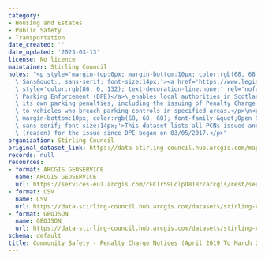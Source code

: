 ```yaml
---
category:
- Housing and Estates
- Public Safety
- Transportation
date_created: ''
date_updated: '2023-03-13'
license: No licence
maintainer: Stirling Council
notes: "<p style='margin-top:0px; margin-bottom:10px; color:rgb(68, 68, 68); font-family:&quot;Open\
  \ Sans&quot;, sans-serif; font-size:14px;'><a href='https://www.legislation.gov.uk/ukpga/1991/40/contents'\
  \ style='color:rgb(86, 0, 132); text-decoration-line:none;' rel='nofollow ugc'>Decriminalised\
  \ Parking Enforcement (DPE)</a>\_enables local authorities in Scotland to administer\
  \ its own parking penalties, including the issuing of Penalty Charge Notices (PCNs)\
  \ to vehicles who breach parking controls in specified areas.</p>\n<p style='margin-top:0px;\
  \ margin-bottom:10px; color:rgb(68, 68, 68); font-family:&quot;Open Sans&quot;,\
  \ sans-serif; font-size:14px;'>This dataset lists all PCNs issued and the contravention\
  \ (reason) for the issue since DPE began on 03/05/2017.</p>"
organization: Stirling Council
original_dataset_link: https://data-stirling-council.hub.arcgis.com/maps/stirling-council::community-safety-penalty-charge-notices-april-2019-to-march-2020
records: null
resources:
- format: ARCGIS GEOSERVICE
  name: ARCGIS GEOSERVICE
  url: https://services-eu1.arcgis.com/cECIr59LclpO818r/arcgis/rest/services/community%20safety%20-%20penalty%20charge%20notices%20(2019-20)/FeatureServer/0
- format: CSV
  name: CSV
  url: https://data-stirling-council.hub.arcgis.com/datasets/stirling-council::community-safety-penalty-charge-notices-april-2019-to-march-2020.csv?outSR=%7B%22latestWkid%22%3A3857%2C%22wkid%22%3A102100%7D
- format: GEOJSON
  name: GEOJSON
  url: https://data-stirling-council.hub.arcgis.com/datasets/stirling-council::community-safety-penalty-charge-notices-april-2019-to-march-2020.geojson?outSR=%7B%22latestWkid%22%3A3857%2C%22wkid%22%3A102100%7D
schema: default
title: Community Safety - Penalty Charge Notices (April 2019 To March 2020)
---
```

